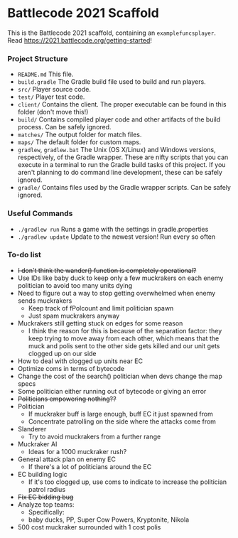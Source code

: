 # Battlecode 2021 Scaffold

This is the Battlecode 2021 scaffold, containing an `examplefuncsplayer`. Read https://2021.battlecode.org/getting-started!

### Project Structure

- `README.md`
    This file.
- `build.gradle`
    The Gradle build file used to build and run players.
- `src/`
    Player source code.
- `test/`
    Player test code.
- `client/`
    Contains the client. The proper executable can be found in this folder (don't move this!)
- `build/`
    Contains compiled player code and other artifacts of the build process. Can be safely ignored.
- `matches/`
    The output folder for match files.
- `maps/`
    The default folder for custom maps.
- `gradlew`, `gradlew.bat`
    The Unix (OS X/Linux) and Windows versions, respectively, of the Gradle wrapper. These are nifty scripts that you can execute in a terminal to run the Gradle build tasks of this project. If you aren't planning to do command line development, these can be safely ignored.
- `gradle/`
    Contains files used by the Gradle wrapper scripts. Can be safely ignored.


### Useful Commands

- `./gradlew run`
    Runs a game with the settings in gradle.properties
- `./gradlew update`
    Update to the newest version! Run every so often


### To-do list

- ~~I don't think the wander() function is completely operational?~~
- Use IDs like baby duck to keep only a few muckrakers on each enemy politician to avoid too many units dying
- Need to figure out a way to stop getting overwhelmed when enemy sends muckrakers
    - Keep track of fPolcount and limit politician spawn
    - Just spam muckrakers anyway
- Muckrakers still getting stuck on edges for some reason
    - I think the reason for this is because of the separation factor: they keep trying to move away from each other, which means that the muck and polis sent to the other side gets killed and our unit gets clogged up on our side
- How to deal with clogged up units near EC
- Optimize coms in terms of bytecode
- Change the cost of the search() politician when devs change the map specs
- Some politician either running out of bytecode or giving an error
- ~~Politicians empowering nothing??~~
- Politician
    - If muckraker buff is large enough, buff EC it just spawned from
    - Concentrate patrolling on the side where the attacks come from
- Slanderer
    - Try to avoid muckrakers from a further range
- Muckraker AI
    - Ideas for a 1000 muckraker rush?
- General attack plan on enemy EC
    - If there's a lot of politicians around the EC
- EC building logic
    - If it's too clogged up, use coms to indicate to increase the politician patrol radius
- ~~Fix EC bidding bug~~
- Analyze top teams:
    - Specifically:
    - baby ducks, PP, Super Cow Powers, Kryptonite, Nikola
- 500 cost muckraker surrounded with 1 cost polis